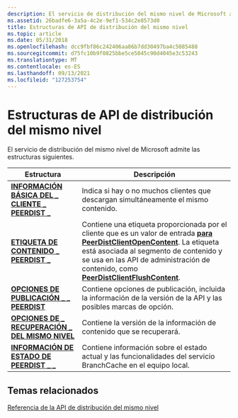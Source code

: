 ```yaml
---
description: El servicio de distribución del mismo nivel de Microsoft admite las estructuras siguientes.
ms.assetid: 26badfe6-3a5a-4c2e-9ef1-534c2e8573d0
title: Estructuras de API de distribución del mismo nivel
ms.topic: article
ms.date: 05/31/2018
ms.openlocfilehash: dcc9fbf86c242406aa86b7dd30497ba4c5085488
ms.sourcegitcommit: d75fc10b9f0825bbe5ce5045c90d4045e3c53243
ms.translationtype: MT
ms.contentlocale: es-ES
ms.lasthandoff: 09/13/2021
ms.locfileid: "127253754"
---
```

# <a name="peer-distribution-api-structures"></a>Estructuras de API de distribución del mismo nivel

El servicio de distribución del mismo nivel de Microsoft admite las estructuras siguientes.



| Estructura                                                              | Descripción                                                                                                                                                                                                                                                                              |
|------------------------------------------------------------------------|------------------------------------------------------------------------------------------------------------------------------------------------------------------------------------------------------------------------------------------------------------------------------------------|
| [**INFORMACIÓN BÁSICA DEL \_ CLIENTE \_ PEERDIST \_**](/windows/desktop/api/peerdist/ns-peerdist-peerdist_client_basic_info)    | Indica si hay o no muchos clientes que descargan simultáneamente el mismo contenido.                                                                                                                                                                                             |
| [**ETIQUETA DE CONTENIDO \_ PEERDIST \_**](/windows/win32/api/peerdist/ns-peerdist-peerdist_content_tag)                 | Contiene una etiqueta proporcionada por el cliente que es un valor de entrada [**para PeerDistClientOpenContent**](/windows/desktop/api/PeerDist/nf-peerdist-peerdistclientopencontent). La etiqueta está asociada al segmento de contenido y se usa en las API de administración de contenido, como [**PeerDistClientFlushContent**](/windows/desktop/api/PeerDist/nf-peerdist-peerdistclientflushcontent). |
| [**OPCIONES DE PUBLICACIÓN \_ \_ PEERDIST**](/windows/desktop/api/peerdist/ns-peerdist-peerdist_publication_options) | Contiene opciones de publicación, incluida la información de la versión de la API y las posibles marcas de opción.                                                                                                                                                                                           |
| [**OPCIONES DE \_ RECUPERACIÓN \_ DEL MISMO NIVEL**](/windows/desktop/api/peerdist/ns-peerdist-peerdist_retrieval_options)         | Contiene la versión de la información de contenido que se recuperará.                                                                                                                                                                                                                                 |
| [**INFORMACIÓN DE ESTADO DE PEERDIST \_ \_**](/windows/desktop/api/peerdist/ns-peerdist-peerdist_status_info)                 | Contiene información sobre el estado actual y las funcionalidades del servicio BranchCache en el equipo local.                                                                                                                                                                         |



 

## <a name="related-topics"></a>Temas relacionados

<dl> <dt>

[Referencia de la API de distribución del mismo nivel](peer-distribution-api-reference.md)
</dt> </dl>

 

 



